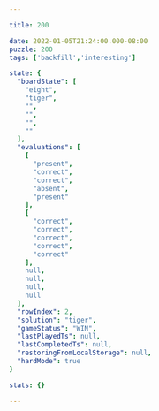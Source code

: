 ```yaml
---

title: 200

date: 2022-01-05T21:24:00.000-08:00
puzzle: 200
tags: ['backfill','interesting']

state: {
  "boardState": [
    "eight",
    "tiger",
    "",
    "",
    "",
    ""
  ],
  "evaluations": [
    [
      "present",
      "correct",
      "correct",
      "absent",
      "present"
    ],
    [
      "correct",
      "correct",
      "correct",
      "correct",
      "correct"
    ],
    null,
    null,
    null,
    null
  ],
  "rowIndex": 2,
  "solution": "tiger",
  "gameStatus": "WIN",
  "lastPlayedTs": null,
  "lastCompletedTs": null,
  "restoringFromLocalStorage": null,
  "hardMode": true
}

stats: {}

---
```


<!-- more -->
